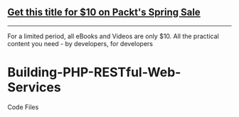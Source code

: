 ## [Get this title for $10 on Packt's Spring Sale](https://www.packt.com/V07160?utm_source=github&utm_medium=packt-github-repo&utm_campaign=spring_10_dollar_2022)
-----
For a limited period, all eBooks and Videos are only $10. All the practical content you need \- by developers, for developers

# Building-PHP-RESTful-Web-Services
Code Files
